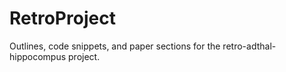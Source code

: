 RetroProject
============

Outlines, code snippets, and paper sections for the retro-adthal-hippocompus project.